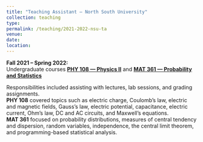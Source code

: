 ```yaml
---
title: "Teaching Assistant — North South University"
collection: teaching
type: 
permalink: /teaching/2021-2022-nsu-ta
venue: 
date: 
location: 
---
```


**Fall 2021 – Spring 2022:**  
Undergraduate courses [**PHY 108 — Physics II**](https://ece.northsouth.edu/courses/phy-108/) and [**MAT 361 — Probability and Statistics**](https://ece.northsouth.edu/courses/mat-361/)

Responsibilities included assisting with lectures, lab sessions, and grading assignments.  
**PHY 108** covered topics such as electric charge, Coulomb’s law, electric and magnetic fields, Gauss’s law, electric potential, capacitance, electric current, Ohm’s law, DC and AC circuits, and Maxwell’s equations.  
**MAT 361** focused on probability distributions, measures of central tendency and dispersion, random variables, independence, the central limit theorem, and programming-based statistical analysis.
